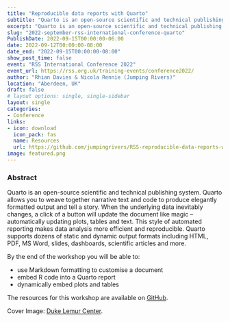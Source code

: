 ```yaml
---
title: "Reproducible data reports with Quarto"
subtitle: "Quarto is an open-source scientific and technical publishing system. Quarto allows you to weave together narrative text and code to produce elegantly formatted output and tell a story."
excerpt: "Quarto is an open-source scientific and technical publishing system. Quarto allows you to weave together narrative text and code to produce elegantly formatted output and tell a story."
slug: "2022-september-rss-international-conference-quarto"
PublishDate: 2022-09-15T00:00:00-06:00
date: 2022-09-12T00:00:00-08:00
date_end: "2022-09-15T00:00:00-08:00"
show_post_time: false
event: "RSS International Conference 2022"
event_url: https://rss.org.uk/training-events/conference2022/
author: "Rhian Davies & Nicola Rennie (Jumping Rivers)"
location: "Aberdeen, UK"
draft: false
# layout options: single, single-sidebar
layout: single
categories:
- Conference
links:
- icon: download
  icon_pack: fas
  name: Resources
  url: https://github.com/jumpingrivers/RSS-reproducible-data-reports-with-Quarto
image: featured.png
---
```


### Abstract

Quarto is an open-source scientific and technical publishing system. Quarto allows you to weave together narrative text and code to produce elegantly formatted output and tell a story. When the underlying data inevitably changes, a click of a button will update the document like magic – automatically updating plots, tables and text. This style of automated reporting makes data analysis more efficient and reproducible. Quarto supports dozens of static and dynamic output formats including HTML, PDF, MS Word, slides, dashboards, scientific articles and more.

By the end of the workshop you will be able to:

- use Markdown formatting to customise a document
- embed R code into a Quarto report
- dynamically embed plots and tables

The resources for this workshop are available on [GitHub](https://github.com/jumpingrivers/RSS-reproducible-data-reports-with-Quarto).

Cover Image: [Duke Lemur Center](https://lemur.duke.edu/).